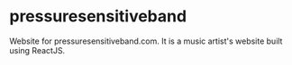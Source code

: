 # pressuresensitiveband
Website for pressuresensitiveband.com.  It is a music artist's website built using ReactJS. 
